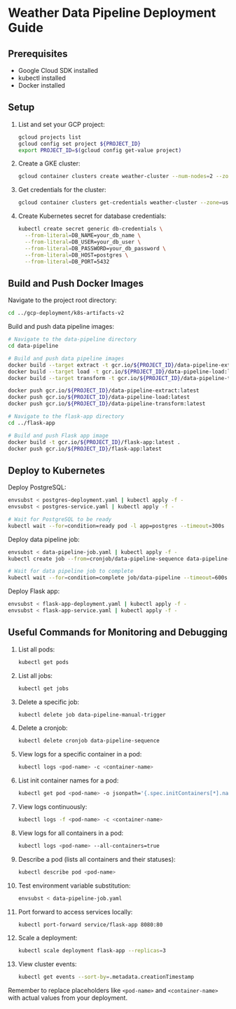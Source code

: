 # Weather Data Pipeline Deployment Guide

## Prerequisites
- Google Cloud SDK installed
- kubectl installed
- Docker installed

## Setup

1. List and set your GCP project:
   ```bash
   gcloud projects list
   gcloud config set project ${PROJECT_ID}
   export PROJECT_ID=$(gcloud config get-value project)
   ```

2. Create a GKE cluster:
   ```bash
   gcloud container clusters create weather-cluster --num-nodes=2 --zone=us-central1-a
   ```

3. Get credentials for the cluster:
   ```bash
   gcloud container clusters get-credentials weather-cluster --zone=us-central1-a
   ```

4. Create Kubernetes secret for database credentials:
   ```bash
   kubectl create secret generic db-credentials \
     --from-literal=DB_NAME=your_db_name \
     --from-literal=DB_USER=your_db_user \
     --from-literal=DB_PASSWORD=your_db_password \
     --from-literal=DB_HOST=postgres \
     --from-literal=DB_PORT=5432
   ```

## Build and Push Docker Images

Navigate to the project root directory:

```bash
cd ../gcp-deployment/k8s-artifacts-v2
```

Build and push data pipeline images:

```bash
# Navigate to the data-pipeline directory
cd data-pipeline

# Build and push data pipeline images
docker build --target extract -t gcr.io/${PROJECT_ID}/data-pipeline-extract:latest .
docker build --target load -t gcr.io/${PROJECT_ID}/data-pipeline-load:latest .
docker build --target transform -t gcr.io/${PROJECT_ID}/data-pipeline-transform:latest .

docker push gcr.io/${PROJECT_ID}/data-pipeline-extract:latest
docker push gcr.io/${PROJECT_ID}/data-pipeline-load:latest
docker push gcr.io/${PROJECT_ID}/data-pipeline-transform:latest

# Navigate to the flask-app directory
cd ../flask-app

# Build and push Flask app image
docker build -t gcr.io/${PROJECT_ID}/flask-app:latest .
docker push gcr.io/${PROJECT_ID}/flask-app:latest
```

## Deploy to Kubernetes

Deploy PostgreSQL:

```bash
envsubst < postgres-deployment.yaml | kubectl apply -f -
envsubst < postgres-service.yaml | kubectl apply -f -

# Wait for PostgreSQL to be ready
kubectl wait --for=condition=ready pod -l app=postgres --timeout=300s
```

Deploy data pipeline job:

```bash
envsubst < data-pipeline-job.yaml | kubectl apply -f -
kubectl create job --from=cronjob/data-pipeline-sequence data-pipeline-manual-trigger-new

# Wait for data pipeline job to complete
kubectl wait --for=condition=complete job/data-pipeline --timeout=600s
```

Deploy Flask app:

```bash
envsubst < flask-app-deployment.yaml | kubectl apply -f -
envsubst < flask-app-service.yaml | kubectl apply -f -
```

## Useful Commands for Monitoring and Debugging

1. List all pods:
   ```bash
   kubectl get pods
   ```

2. List all jobs:
   ```bash
   kubectl get jobs
   ```

3. Delete a specific job:
   ```bash
   kubectl delete job data-pipeline-manual-trigger
   ```

4. Delete a cronjob:
   ```bash
   kubectl delete cronjob data-pipeline-sequence
   ```

5. View logs for a specific container in a pod:
   ```bash
   kubectl logs <pod-name> -c <container-name>
   ```

6. List init container names for a pod:
   ```bash
   kubectl get pod <pod-name> -o jsonpath='{.spec.initContainers[*].name}'
   ```

7. View logs continuously:
   ```bash
   kubectl logs -f <pod-name> -c <container-name>
   ```

8. View logs for all containers in a pod:
   ```bash
   kubectl logs <pod-name> --all-containers=true
   ```

9. Describe a pod (lists all containers and their statuses):
   ```bash
   kubectl describe pod <pod-name>
   ```

10. Test environment variable substitution:
    ```bash
    envsubst < data-pipeline-job.yaml
    ```

11. Port forward to access services locally:
    ```bash
    kubectl port-forward service/flask-app 8080:80
    ```

12. Scale a deployment:
    ```bash
    kubectl scale deployment flask-app --replicas=3
    ```

13. View cluster events:
    ```bash
    kubectl get events --sort-by=.metadata.creationTimestamp
    ```

Remember to replace placeholders like `<pod-name>` and `<container-name>` with actual values from your deployment.
